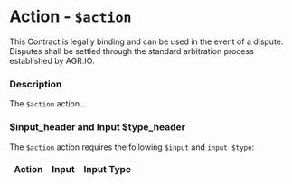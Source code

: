 # Action - `$action`

This Contract is legally binding and can be used in the event of a dispute. Disputes shall be settled through the standard arbitration process established by AGR.IO.

### Description

The `$action` action... 

### $input_header and Input $type_header

The `$action` action requires the following `$input` and `input $type`:

| Action | Input | Input Type |
|:--|:--|:--|
